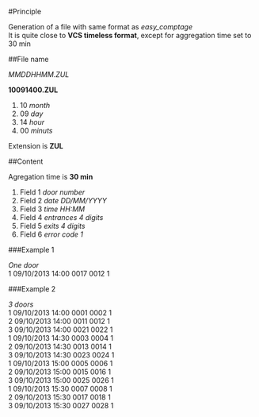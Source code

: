 #Principle

Generation of a file with same format as *easy_comptage*  
It is quite close to **VCS timeless format**, except for aggregation time set to 30 min

##File name

*MMDDHHMM.ZUL*

**10091400.ZUL**  
1. 10	*month*  
2. 09	*day*  
3. 14	*hour*  
4. 00 *minuts*  

Extension is **ZUL**

##Content

Agregation time is **30 min**  
1. Field 1		*door number*  
2. Field 2		*date DD/MM/YYYY*  
3. Field 3 		*time HH:MM*  
4. Field 4		*entrances 4 digits*  
5. Field 5		*exits 4 digits*  
6. Field 6		*error code 1*  

###Example 1

*One door*  
	1	09/10/2013	14:00	0017	0012	1  

###Example 2

*3 doors*  
	1	09/10/2013	14:00	0001	0002	1  
	2	09/10/2013	14:00	0011	0012	1  
	3	09/10/2013	14:00	0021	0022	1  
	1	09/10/2013	14:30	0003	0004	1  
	2	09/10/2013	14:30	0013	0014	1  
	3	09/10/2013	14:30	0023	0024	1  
	1	09/10/2013	15:00	0005	0006	1  
	2	09/10/2013	15:00	0015	0016	1  
	3	09/10/2013	15:00	0025	0026	1  
	1	09/10/2013	15:30	0007	0008	1  
	2	09/10/2013	15:30	0017	0018	1  
	3	09/10/2013	15:30	0027	0028	1  
